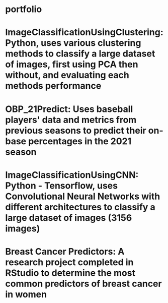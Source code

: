 # portfolio
# ImageClassificationUsingClustering: Python, uses various clustering methods to classify a large dataset of images, first using PCA then without, and evaluating each methods performance
# OBP_21Predict: Uses baseball players' data and metrics from previous seasons to predict their on-base percentages in the 2021 season
# ImageClassificationUsingCNN: Python - Tensorflow, uses Convolutional Neural Networks with different architectures to classify a large dataset of images (3156 images)
# Breast Cancer Predictors: A research project completed in RStudio to determine the most common predictors of breast cancer in women
